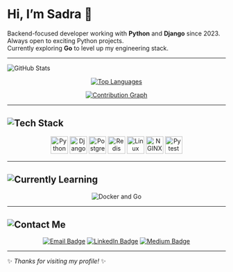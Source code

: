 # Hi, I’m Sadra 👋

Backend-focused developer working with **Python** and **Django** since 2023. Always open to exciting Python projects.  
Currently exploring **Go** to level up my engineering stack.

---

![GitHub Stats](https://img.shields.io/badge/-GitHub%20Stats-0d1117?style=for-the-badge&logo=github&logoColor=white)

<p align="center">
  <a href="https://github.com/SaDR4M">
    <img src="https://github-readme-stats.vercel.app/api/top-langs/?username=SaDR4M&layout=compact&theme=dracula" alt="Top Languages" />
  </a>
</p>

<p align="center">
  <a href="https://github.com/SaDR4M">
    <img src="https://github-readme-activity-graph.vercel.app/graph?username=SaDR4M&bg_color=0d1117&color=ffffff&line=00b4d8&point=ffffff&area=true&hide_border=true" alt="Contribution Graph" />
  </a>
</p>

---

## ![Tech Stack](https://img.shields.io/badge/-Tech%20Stack-0d1117?style=for-the-badge&logo=devdotto&logoColor=white)

<p align="center">
  <img src="https://cdn.jsdelivr.net/gh/devicons/devicon/icons/python/python-original.svg" width="40" alt="Python" />
  <img src="https://cdn.jsdelivr.net/gh/devicons/devicon/icons/django/django-plain.svg" width="40" alt="Django" />
  <img src="https://cdn.jsdelivr.net/gh/devicons/devicon/icons/postgresql/postgresql-original.svg" width="40" alt="PostgreSQL" />
  <img src="https://cdn.jsdelivr.net/gh/devicons/devicon/icons/redis/redis-original.svg" width="40" alt="Redis" />
  <img src="https://cdn.jsdelivr.net/gh/devicons/devicon/icons/linux/linux-original.svg" width="40" alt="Linux" />
  <img src="https://cdn.jsdelivr.net/gh/devicons/devicon/icons/nginx/nginx-original.svg" width="40" alt="NGINX" />
  <img src="https://cdn.jsdelivr.net/gh/devicons/devicon/icons/pytest/pytest-original.svg" width="40" alt="Pytest" />
</p>

---

## ![Currently Learning](https://img.shields.io/badge/-Currently%20Learning-0d1117?style=for-the-badge&logo=go&logoColor=white)

<p align="center">
  <img src="https://skillicons.dev/icons?i=docker,go" alt="Docker and Go" />
</p>

---

## ![Contact Me](https://img.shields.io/badge/-Contact%20Me-0d1117?style=for-the-badge&logo=gmail&logoColor=white)

<p align="center">
  <a href="mailto:your-email@example.com"><img src="https://img.shields.io/badge/email-D14836?style=for-the-badge&logo=gmail&logoColor=white" alt="Email Badge"/></a>
  <a href="https://linkedin.com/in/your-linkedin"><img src="https://img.shields.io/badge/linkedin-0A66C2?style=for-the-badge&logo=linkedin&logoColor=white" alt="LinkedIn Badge"/></a>
  <a href="https://medium.com/@your-medium"><img src="https://img.shields.io/badge/Medium-000000?style=for-the-badge&logo=medium&logoColor=white" alt="Medium Badge"/></a>
</p>

---

✨ *Thanks for visiting my profile!* ✨
